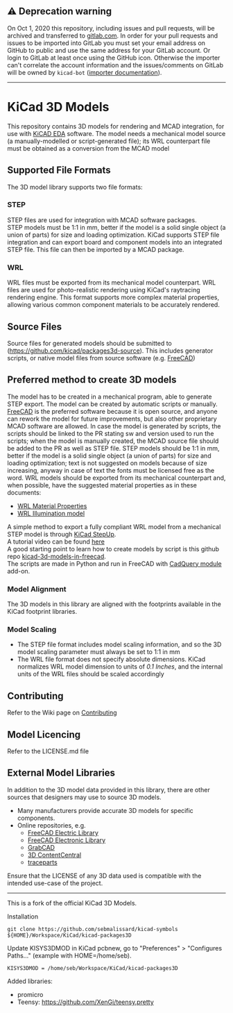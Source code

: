 ## :warning: Deprecation warning

On Oct 1, 2020 this repository, including issues and pull requests, will be archived and transferred to [gitlab.com](https://gitlab.com/kicad/libraries/kicad-packages3D). In order for your pull requests and issues to be imported into GitLab you must set your email address on GitHub to public and use the same address for your GitLab account. Or login to GitLab at least once using the GitHub icon. Otherwise the importer can't correlate the account information and the issues/comments on GitLab will be owned by `kicad-bot` ([importer documentation](https://docs.gitlab.com/ee/user/project/import/github.html#how-it-works)).

---

# KiCad 3D Models
This repository contains 3D models for rendering and MCAD integration, for use with [KiCAD EDA](http://kicad-pcb.org/) software.
The model needs a mechanical model source (a manually-modelled or script-generated file); its WRL counterpart file must be obtained as a conversion from the MCAD model

## Supported File Formats
The 3D model library supports two file formats:

### STEP
STEP files are used for integration with MCAD software packages.  
STEP models must be 1:1 in mm, better if the model is a solid single object (a union of parts) for size and loading optimization. KiCad supports STEP file integration and can export board and component models into an integrated STEP file. This file can then be imported by a MCAD package.

### WRL
WRL files must be exported from its mechanical model counterpart. WRL files are used for photo-realistic rendering using KiCad's raytracing rendering engine. This format supports more complex material properties, allowing various common component materials to be accurately rendered. 

## Source Files
Source files for generated models should be submitted to (https://github.com/kicad/packages3d-source). This includes generator scripts, or native model files from source software (e.g. [FreeCAD](https://www.freecadweb.org/))

## Preferred method to create 3D models
The model has to be created in a mechanical program, able to generate STEP export. The model can be created by automatic scripts or manually.
[FreeCAD](https://www.freecadweb.org/) is the preferred software because it is open source, and anyone can rework the model for future improvements, but also other proprietary MCAD software are allowed. 
In case the model is generated by scripts, the scripts should be linked to the PR stating sw and version used to run the scripts;
when the model is manually created, the MCAD source file should be added to the PR as well as STEP file.
STEP models should be 1:1 in mm, better if the model is a solid single object (a union of parts) for size and loading optimization; 
text is not suggested on models because of size increasing, anyway in case of text the fonts must be licensed free as the word.
WRL models should be exported from its mechanical counterpart and, when possible, have the suggested material properties as in these documents:
* [WRL Material Properties](Vrml_materials_doc/KiCad_3D-Viewer_component-materials-reference-list_MarioLuzeiro.pdf)
* [WRL Illumination model](Vrml_materials_doc/KiCad_3D-Viewer_Illumination_model_and_materials-MarioLuzeiro.pdf)

A simple method to export a fully compliant WRL model from a mechanical STEP model is through [KiCad StepUp](https://sourceforge.net/projects/kicadstepup/).  
A tutorial video can be found [here](https://youtu.be/O6vr8QFnYGw)  
A good starting point to learn how to create models by script is this github repo [kicad-3d-models-in-freecad](https://github.com/easyw/kicad-3d-models-in-freecad).  
The scripts are made in Python and run in FreeCAD with [CadQuery module](https://github.com/jmwright/cadquery-freecad-module) add-on.  

### Model Alignment
The 3D models in this library are aligned with the footprints available in the KiCad footprint libraries.

### Model Scaling
* The STEP file format includes model scaling information, and so the 3D model scaling parameter must always be set to 1:1 in mm
* The WRL file format does not specify absolute dimensions. KiCad normalizes WRL model dimension to units of *0.1 Inches*, and the internal units of the WRL files should be scaled accordingly

## Contributing
Refer to the Wiki page on [Contributing](https://github.com/KiCad/packages3D/wiki/Contributing)

## Model Licencing
Refer to the LICENSE.md file

## External Model Libraries
In addition to the 3D model data provided in this library, there are other sources that designers may use to source 3D models.

* Many manufacturers provide accurate 3D models for specific components.
* Online repositories, e.g.
    * [FreeCAD Electric Library](https://github.com/FreeCAD/FreeCAD-library/tree/master/Electrical%20Parts)
    * [FreeCAD Electronic Library](https://github.com/FreeCAD/FreeCAD-library/tree/master/Electrical%20Parts/electronic-components)
    * [GrabCAD](https://grabcad.com/)
    * [3D ContentCentral](http://www.3dcontentcentral.com/)
    * [traceparts](http://www.traceparts.com/)

Ensure that the LICENSE of any 3D data used is compatible with the intended use-case of the project.

----------------------------------------------------------------------------------------------------

This is a fork of the official KiCad 3D Models.

Installation
```
git clone https://github.com/sebmalissard/kicad-symbols ${HOME}/Workspace/KiCad/kicad-packages3D
```

Update KISYS3DMOD in KiCad pcbnew, go to "Preferences" > "Configures Paths..." (example with HOME=/home/seb).
```
KISYS3DMOD = /home/seb/Workspace/KiCad/kicad-packages3D
```

Added libraries:
* promicro
* Teensy: https://github.com/XenGi/teensy.pretty
